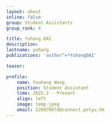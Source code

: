 ```yaml
---
layout: about
inline: false
group: Student Assistants
group_rank: 4

title: Yuhang DAI
description: 
lastname: yuhang
publications: 'author^=*YuhangDAI'

teaser: 

profile:
    name: Youkang Wang
    position: Student Assistant
    time: 2025.2 - Present
    align: left
    image: temp.jpeg
    email: 22097007d@connect.polyu.hk
---
```


<!-- # Student Assistants

**Wengyu ZHANG**

Student Assistant, Undergraduate Student, Department of Computing, The Hong Kong Polytechnic University

[Homepage](https://wengyuzhang.com)
[Google Scholar](https://scholar.google.com/citations?user=zgV2AIAAAAAJ)
[wengyu.zhang@connect.polyu.hk](mailto:wengyu.zhang@connect.polyu.hk) -->